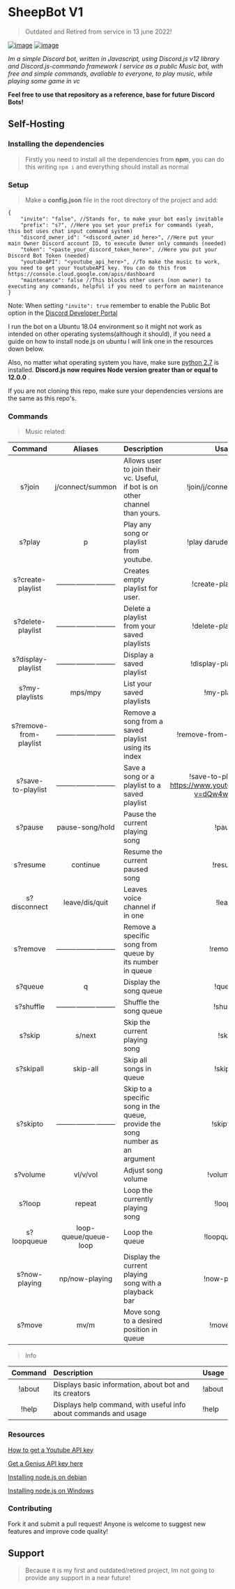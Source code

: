 # SheepBot V1
> Outdated and Retired from service in 13 june 2022!

[![image](https://img.shields.io/badge/language-javascript-yellow)](https://www.javascript.com/)
[![image](https://img.shields.io/badge/node-%3E%3D%2012.0.0-blue)](https://nodejs.org/)

*Im a simple Discord bot, written in Javascript, using Discord.js v12 library and Discord.js-commando framework*
*I service as a public Music bot, with free and simple commands, avaliable to everyone, to play music, while playing some game in vc*

**Feel free to use that repository as a reference, base for future Discord Bots!**


## Self-Hosting
### Installing the dependencies

> Firstly you need to install all the dependencies from **npm**, you can do this writing
`npm i`
> and everything should install as normal

### Setup

> Make a **config.json** file in the root directory of the project and add:
```
{
    "invite": "false", //Stands for, to make your bot easly invitable
    "prefix": "s?", //Here you set your prefix for commands (yeah, this bot uses chat input command system)
    "discord_owner_id": "<discord_owner_id_here>", //Here put your main Owner Discord account ID, to execute Owner only commands (needed)
    "token": "<paste_your_discord_token_here>", //Here you put your Discord Bot Token (needed)
    "youtubeAPI": "<youtube_api_here>", //To make the music to work, you need to get your YoutubeAPI key. You can do this from https://console.cloud.google.com/apis/dashboard
    "maintenance": false //This blocks other users (non owner) to executing any commands, helpful if you need to perform an maintenance
}
```

Note: When setting `"invite": true` remember to enable the Public Bot option in the [Discord Developer Portal](https://discordapp.com/developers/applications/)

I run the bot on a Ubuntu 18.04 environment so it might not work as intended on other operating systems(although it should), if you need a guide on how to install node.js on ubuntu I will link one in the resources down below.

Also, no matter what operating system you have, make sure [python 2.7](https://www.python.org/downloads/) is installed. **Discord.js now requires Node version greater than or equal to 12.0.0** .

If you are not cloning this repo, make sure your dependencies versions are the same as this repo's.

### Commands

> Music related:

| Command                | Aliases               | Description                                                                                                               | Usage                                                             |
| :--------------------: | :-------------------: | :------------------------------------------------------------------------------------------------------------------------ | :---------------------------------------------------------------: |
| s?join                 | j/connect/summon      | Allows user to join their vc. Useful, if bot is on other channel than yours.                                              | !join/j/connect/summon                                            |
| s?play                 | p                     | Play any song or playlist from youtube.                                                                                   | !play darude sandstorm                                            |
| s?create-playlist      | ⸻⸻⸻           | Creates empty playlist for user.                                                                                          | !create-playlist EDM                                              |
| s?delete-playlist      | ⸻⸻⸻           | Delete a playlist from your saved playlists                                                                               | !delete-playlist EDM                                              |
| s?display-playlist     | ⸻⸻⸻           | Display a saved playlist                                                                                                  | !display-playlist EDM                                             |
| s?my-playlists         | mps/mpy               | List your saved playlists                                                                                                 | !my-playlists                                                     |
| s?remove-from-playlist | ⸻⸻⸻           | Remove a song from a saved playlist using its index                                                                       | !remove-from-playlist EDM 5                                       |
| s?save-to-playlist     | ⸻⸻⸻           | Save a song or a playlist to a saved playlist                                                                             | !save-to-playlist EDM https://www.youtube.com/watch?v=dQw4w9WgXcQ |
| s?pause                | pause-song/hold       | Pause the current playing song                                                                                            | !pause                                                            |
| s?resume               | continue              | Resume the current paused song                                                                                            | !resume                                                           |
| s?disconnect           | leave/dis/quit        | Leaves voice channel if in one                                                                                            | !leave                                                            |
| s?remove               | ⸻⸻⸻           | Remove a specific song from queue by its number in queue                                                                  | !remove 4                                                         |
| s?queue                | q                     | Display the song queue                                                                                                    | !queue                                                            |
| s?shuffle              | ⸻⸻⸻           | Shuffle the song queue                                                                                                    | !shuffle                                                          |
| s?skip                 | s/next                | Skip the current playing song                                                                                             | !skip                                                             |
| s?skipall              | skip-all              | Skip all songs in queue                                                                                                   | !skipall                                                          |
| s?skipto               | ⸻⸻⸻           | Skip to a specific song in the queue, provide the song number as an argument                                              | !skipto 5                                                         |
| s?volume               | vl/v/vol              | Adjust song volume                                                                                                        | !volume 80                                                        |
| s?loop                 | repeat                | Loop the currently playing song                                                                                           | !loop 5                                                           |
| s?loopqueue            | loop-queue/queue-loop | Loop the queue                                                                                                            | !loopqueue 2                                                      |
| s?now-playing          | np/now-playing        | Display the current playing song with a playback bar                                                                      | !now-playing                                                      |
| s?move                 | mv/m                  | Move song to a desired position in queue                                                                                  | !move 8 1                                                         |

> Info

| Command           | Description                                                                                                                                                        | Usage                                                                        |
| :---------------: | :----------------------------------------------------------------------------------------------------------------------------------------------------------------- | ---------------------------------------------------------------------------- |
| !about            | Displays basic information, about bot and its creators                                                                                                             | !about                                                                         |
| !help             | Displays help command, with useful info about commands and usage                                                                                                   | !help                                                                         |

### Resources

[How to get a Youtube API key](https://developers.google.com/youtube/v3/getting-started)

[Get a Genius API key here](https://genius.com/api-clients/new)

[Installing node.js on debian](https://www.digitalocean.com/community/tutorials/how-to-set-up-a-node-js-application-for-production-on-debian-9)

[Installing node.js on Windows](https://treehouse.github.io/installation-guides/windows/node-windows.html)

### Contributing

Fork it and submit a pull request!
Anyone is welcome to suggest new features and improve code quality!

## Support
> Because it is my first and outdated/retired project, Im not going to provide any support in a near future!
